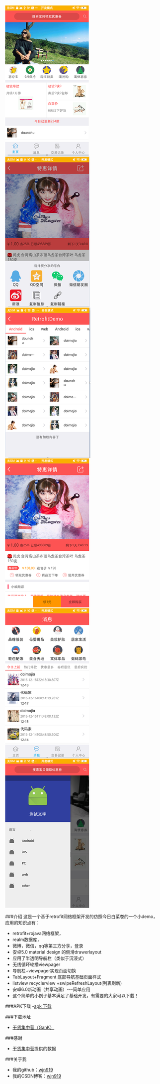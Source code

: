 ![image](https://github.com/wjn919/MyOpenRetorfit/blob/master/app/screenshots/首页.png)
![image](https://github.com/wjn919/MyOpenRetorfit/blob/master/app/screenshots/分享.png)
![image](https://github.com/wjn919/MyOpenRetorfit/blob/master/app/screenshots/侧滑导航.png)
![image](https://github.com/wjn919/MyOpenRetorfit/blob/master/app/screenshots/详情.png)
![image](https://github.com/wjn919/MyOpenRetorfit/blob/master/app/screenshots/消息.png)
![image](https://github.com/wjn919/MyOpenRetorfit/blob/master/app/screenshots/侧边栏.png)

###介绍
这是一个基于retrofit网络框架开发的仿照今日白菜卷的一个小demo，应用的知识点有：
   - retrofit+rxjava网络框架，
   - realm数据库，
   - 微博，微信，qq等第三方分享，登录
   - 安卓5.0 material design 的侧滑drawerlayout
   - 应用了半透明导航栏（类似于沉浸式）
   - 无线循环轮播viewpager
   - 导航栏+viewpager实现页面切换
   - TabLayout+Fragment 底部导航基础页面样式
   - listview recyclerview +swipeRefreshLayout(列表刷新)
   - 安卓6.0新动画（共享动画）---简单应用
   - 这个简单的小例子基本满足了基础开发，有需要的大家可以下载！

###APK下载
   -[apk 下载](https://github.com/wjn919/MyOpenRetorfit/blob/master/app/screenshots/RetrofitDemo.apk)

###下载地址
   - [干货集中营（GanK）](http://fir.im/9qkj)

###感谢
   - [干货集中营](http://gank.io/)提供的数据

###关于我
   - 我的github：[wjn919](https://github.com/wjn919)
   - 我的CSDN博客：[wjn919](http://blog.csdn.net/wjn_yes)